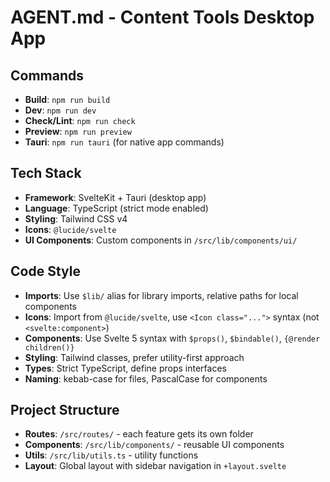 # AGENT.md - Content Tools Desktop App

## Commands
- **Build**: `npm run build`
- **Dev**: `npm run dev`
- **Check/Lint**: `npm run check`
- **Preview**: `npm run preview`
- **Tauri**: `npm run tauri` (for native app commands)

## Tech Stack
- **Framework**: SvelteKit + Tauri (desktop app)
- **Language**: TypeScript (strict mode enabled)
- **Styling**: Tailwind CSS v4
- **Icons**: `@lucide/svelte`
- **UI Components**: Custom components in `/src/lib/components/ui/`

## Code Style
- **Imports**: Use `$lib/` alias for library imports, relative paths for local components
- **Icons**: Import from `@lucide/svelte`, use `<Icon class="...">` syntax (not `<svelte:component>`)
- **Components**: Use Svelte 5 syntax with `$props()`, `$bindable()`, `{@render children()}`
- **Styling**: Tailwind classes, prefer utility-first approach
- **Types**: Strict TypeScript, define props interfaces
- **Naming**: kebab-case for files, PascalCase for components

## Project Structure
- **Routes**: `/src/routes/` - each feature gets its own folder
- **Components**: `/src/lib/components/` - reusable UI components
- **Utils**: `/src/lib/utils.ts` - utility functions
- **Layout**: Global layout with sidebar navigation in `+layout.svelte`
